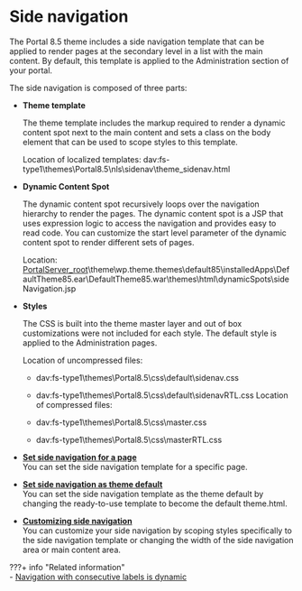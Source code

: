 # Side navigation

The Portal 8.5 theme includes a side navigation template that can be applied to render pages at the secondary level in a list with the main content. By default, this template is applied to the Administration section of your portal.

The side navigation is composed of three parts:

-   **Theme template**

    The theme template includes the markup required to render a dynamic content spot next to the main content and sets a class on the body element that can be used to scope styles to this template.

    Location of localized templates: dav:fs-type1\\themes\\Portal8.5\\nls\\sidenav\\theme\_sidenav.html

-   **Dynamic Content Spot**

    The dynamic content spot recursively loops over the navigation hierarchy to render the pages. The dynamic content spot is a JSP that uses expression logic to access the navigation and provides easy to read code. You can customize the start level parameter of the dynamic content spot to render different sets of pages.

    Location: [PortalServer\_root](../reference/wpsdirstr.md#portal_server_root_prod)\\theme\\wp.theme.themes\\default85\\installedApps\\DefaultTheme85.ear\\DefaultTheme85.war\\themes\\html\\dynamicSpots\\sideNavigation.jsp

-   **Styles**

    The CSS is built into the theme master layer and out of box customizations were not included for each style. The default style is applied to the Administration pages.

    Location of uncompressed files:

    -   dav:fs-type1\\themes\\Portal8.5\\css\\default\\sidenav.css
    -   dav:fs-type1\\themes\\Portal8.5\\css\\default\\sidenavRTL.css
    Location of compressed files:

    -   dav:fs-type1\\themes\\Portal8.5\\css\\master.css
    -   dav:fs-type1\\themes\\Portal8.5\\css\\masterRTL.css

-   **[Set side navigation for a page](../dev-theme/themeopt_cust_nav_sidepage.md)**  
You can set the side navigation template for a specific page.
-   **[Set side navigation as theme default](../dev-theme/themeopt_cust_nav_sidedefault.md)**  
You can set the side navigation template as the theme default by changing the ready-to-use template to become the default theme.html.
-   **[Customizing side navigation](../dev-theme/themeopt_cust_nav_sidecust.md)**  
You can customize your side navigation by scoping styles specifically to the side navigation template or changing the width of the side navigation area or main content area.


???+ info "Related information"  
    -   [Navigation with consecutive labels is dynamic](../../../../../deployment/manage/migrate/next_steps/post_mig_activities/addon_integration_task/themeopt_upgrade_secnav_labels.md)

